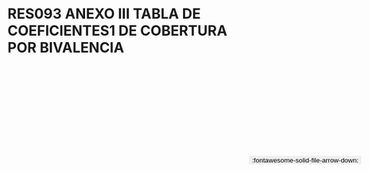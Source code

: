 
# RES093 ANEXO III TABLA DE COEFICIENTES1 DE COBERTURA POR BIVALENCIA

<a href='../RES093 ANEXO III TABLA DE COEFICIENTES1 DE COBERTURA POR BIVALENCIA.pdf' download>
<button class='md-button -primary' 
id='download-btn' style="position: fixed; top: 10%; right: 20px; 
        transform: translateY(-50%); z-index: 1000;  border: none; ">
:fontawesome-solid-file-arrow-down: 
</button>
</a>

<div 
    id='../RES093 ANEXO III TABLA DE COEFICIENTES1 DE COBERTURA POR BIVALENCIA.pdf' 
    data-pdf-url='../RES093 ANEXO III TABLA DE COEFICIENTES1 DE COBERTURA POR BIVALENCIA.pdf'
    style=' width: 100%; height: auto;overflow: auto;'>
</div>

